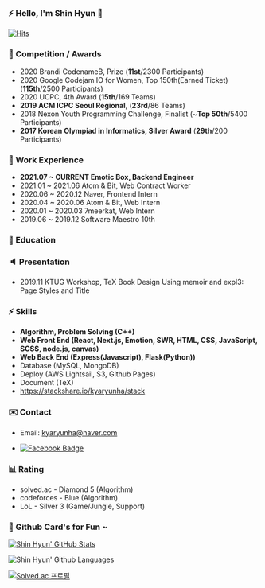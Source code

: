 ### ⚡ Hello, I'm Shin Hyun 👋


[![Hits](https://hits.seeyoufarm.com/api/count/incr/badge.svg?url=https%3A%2F%2Fgithub.com%2Fkyaryunha)](https://hits.seeyoufarm.com)

<!-- I'm student at Hanyang CSE, and I'm working at EmoticBox. -->

### 🥈 Competition / Awards
- 2020 Brandi CodenameB, Prize (**11st**/2300 Participants)
- 2020 Google Codejam IO for Women, Top 150th(Earned Ticket) (**115th**/2500 Participants)
- 2020 UCPC, 4th Award (**15th**/169 Teams)
- **2019 ACM ICPC Seoul Regional**, (**23rd**/86 Teams)
- 2018 Nexon Youth Programming Challenge, Finalist (~**Top 50th**/5400 Participants)
- **2017 Korean Olympiad in Informatics, Silver Award** (**29th**/200 Participants) 

### 🏢 Work Experience

- **2021.07 ~ CURRENT Emotic Box, Backend Engineer**
- 2021.01 ~ 2021.06    Atom & Bit, Web Contract Worker
- 2020.06 ~ 2020.12    Naver, Frontend Intern
- 2020.04 ~ 2020.06   Atom & Bit, Web Intern
- 2020.01 ~ 2020.03   7meerkat, Web Intern
- 2019.06 ~ 2019.12    Software Maestro 10th 

### 🏫 Education

<!-- - **2019.03 ~ CURRENT    Hanyang University**
  - Bachelor of Computer Software
  - Barami (Engineering Club) Vice President(2020)
- 2016.03 ~ 2019.02    Chungbuk Science High School
  - EXE (Computer Club) President (2018) -->

### 🔈 Presentation
- 2019.11 KTUG Workshop, TeX Book Design Using memoir and expl3: Page Styles and Title

### ⚡ Skills 
- **Algorithm, Problem Solving (C++)**
- **Web Front End (React, Next.js, Emotion, SWR, HTML, CSS, JavaScript, SCSS, node.js, canvas)**
- **Web Back End (Express(Javascript), Flask(Python))**
- Database (MySQL, MongoDB)
- Deploy (AWS Lightsail, S3, Github Pages)
- Document (TeX) 
- https://stackshare.io/kyaryunha/stack 

<!-- ### 👥 ExtraCurricular Activities
- Barami, Hanyang Univ's engineering club
  - Member (2019), Vice President (2020)
  - Holds a work exhibition every November
  - Set up the 2020 exhibition jekyll blog site https://hyu-barami.github.io/
 -->

### ✉️ Contact

- Email: kyaryunha@naver.com
<!-- - CV: [http://kyaryunha.com:81/cv](http://kyaryunha.com:81/cv) - It often die because I'm lazy...  -->
- [![Facebook Badge](https://img.shields.io/badge/-Facebook-3b5998?style=flat-square&logo=facebook&logoColor=white&link=https://www.facebook.com/kyaryunha)](https://www.facebook.com/kyaryunha)

### 📊 Rating
- solved.ac - Diamond 5 (Algorithm)
- codeforces - Blue (Algorithm)
- LoL - Silver 3 (Game/Jungle, Support)

### 🎴 Github Card's for Fun ~ 

[![Shin Hyun' GitHub Stats](https://github-readme-stats.vercel.app/api?username=kyaryunha)](https://github.com/kyaryunha)

![Shin Hyun' Github Languages](https://github-readme-stats.vercel.app/api/top-langs/?username=kyaryunha)

[![Solved.ac 프로필](http://mazassumnida.wtf/api/v2/generate_badge?boj=kyaryunha_cpp)](https://solved.ac/kyaryunha_cpp) 
